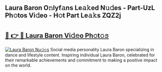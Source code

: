 ## Laura Baron O𝚗lyf𝚊ns Le𝚊𝚔ed N𝚞𝚍es - Part-UzL Ph𝚘tos Vi𝚍eo - H𝚘t Part Le𝚊𝚔s ZQZ2j

# <h2><a href="http://hf1j1v7.feru.top/?c=Laura+Baron">🔗 👉 🔴 Laura Baron Vi𝚍𝚎o Ph𝚘t𝚘𝚜</a></h2>

[![Laura Baron Nu𝚍𝚎s](https://i.imgur.com/0TWrTi3.gif)](http://hf1j1v7.feru.top/?c=Laura+Baron)
Social media personality Laura Baron specializing in dance and lifestyle content. Inspiring individual Laura Baron, celebrated for their remarkable achievements and commitment to making a positive impact on the world. 
